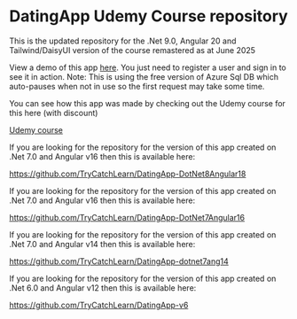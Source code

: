 # DatingApp Udemy Course repository

This is the updated repository for the .Net 9.0, Angular 20 and Tailwind/DaisyUI version of the course remastered as at June 2025

View a demo of this app [here](https://dating-app-course.azurewebsites.net).   You just need to register a user and sign in to see it in action.  Note: This is using the free version of Azure Sql DB which auto-pauses when not in use so the first request may take some time.  

You can see how this app was made by checking out the Udemy course for this here (with discount)

[Udemy course](https://www.udemy.com/course/build-an-app-with-aspnet-core-and-angular-from-scratch/?couponCode=DAANGUPDATE16)

If you are looking for the repository for the version of this app created on .Net 7.0 and Angular v16 then this is available here:

https://github.com/TryCatchLearn/DatingApp-DotNet8Angular18

If you are looking for the repository for the version of this app created on .Net 7.0 and Angular v16 then this is available here:

https://github.com/TryCatchLearn/DatingApp-DotNet7Angular16

If you are looking for the repository for the version of this app created on .Net 7.0 and Angular v14 then this is available here:

https://github.com/TryCatchLearn/DatingApp-dotnet7ang14

If you are looking for the repository for the version of this app created on .Net 6.0 and Angular v12 then this is available here:

https://github.com/TryCatchLearn/DatingApp-v6